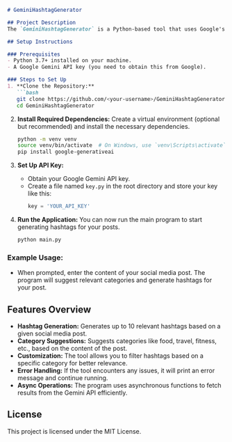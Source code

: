 
```markdown
# GeminiHashtagGenerator

## Project Description
The `GeminiHashtagGenerator` is a Python-based tool that uses Google's Gemini API to generate relevant and optimized hashtags for social media posts. It can create up to 10 relevant hashtags for a given post, considering both popular and niche tags. The tool also suggests relevant categories (e.g., food, travel, fitness) based on the content of the post. This is helpful for individuals or businesses looking to enhance their social media visibility by using the right hashtags.

## Setup Instructions

### Prerequisites
- Python 3.7+ installed on your machine.
- A Google Gemini API key (you need to obtain this from Google).

### Steps to Set Up
1. **Clone the Repository:**
   ```bash
   git clone https://github.com/<your-username>/GeminiHashtagGenerator.git
   cd GeminiHashtagGenerator
   ```

2. **Install Required Dependencies:**
   Create a virtual environment (optional but recommended) and install the necessary dependencies.
   ```bash
   python -m venv venv
   source venv/bin/activate  # On Windows, use `venv\Scripts\activate`
   pip install google-generativeai
   ```

3. **Set Up API Key:**
   - Obtain your Google Gemini API key.
   - Create a file named `key.py` in the root directory and store your key like this:
     ```python
     key = 'YOUR_API_KEY'
     ```

4. **Run the Application:**
   You can now run the main program to start generating hashtags for your posts.
   ```bash
   python main.py
   ```

### Example Usage:
- When prompted, enter the content of your social media post. The program will suggest relevant categories and generate hashtags for your post.

## Features Overview
- **Hashtag Generation:** Generates up to 10 relevant hashtags based on a given social media post.
- **Category Suggestions:** Suggests categories like food, travel, fitness, etc., based on the content of the post.
- **Customization:** The tool allows you to filter hashtags based on a specific category for better relevance.
- **Error Handling:** If the tool encounters any issues, it will print an error message and continue running.
- **Async Operations:** The program uses asynchronous functions to fetch results from the Gemini API efficiently.

## License
This project is licensed under the MIT License.
```
